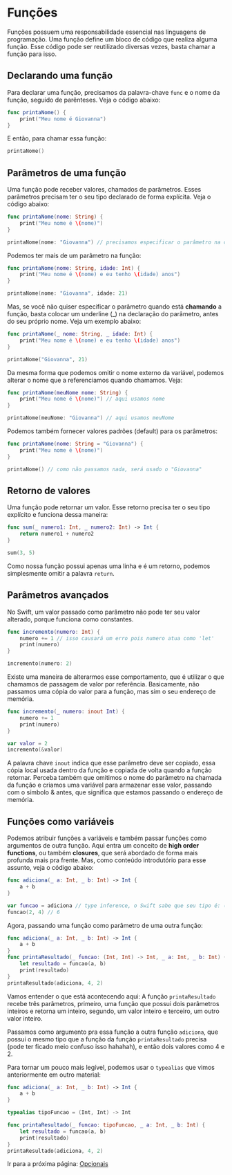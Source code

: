 # Funções

Funções possuem uma responsabilidade essencial nas linguagens de programação. Uma função define um bloco de código que realiza alguma função. Esse código pode ser reutilizado diversas vezes, basta chamar a função para isso.

## Declarando uma função

Para declarar uma função, precisamos da palavra-chave `func` e o nome da função, seguido de parênteses. Veja o código abaixo:

```swift
func printaNome() {
    print("Meu nome é Giovanna")
}
```

E então, para chamar essa função:

```swift
printaNome()
```

## Parâmetros de uma função

Uma função pode receber valores, chamados de parâmetros. Esses parâmetros precisam ter o seu tipo declarado de forma explícita. Veja o código abaixo:

```swift
func printaNome(nome: String) {
    print("Meu nome é \(nome)")
}

printaNome(nome: "Giovanna") // precisamos especificar o parâmetro na chamada também
```

Podemos ter mais de um parâmetro na função:

```swift
func printaNome(nome: String, idade: Int) {
    print("Meu nome é \(nome) e eu tenho \(idade) anos")
}

printaNome(nome: "Giovanna", idade: 21) 
```

Mas, se você não quiser especificar o parâmetro quando está **chamando** a função, basta colocar um underline (_) na declaração do parâmetro, antes do seu próprio nome. Veja um exemplo abaixo:

```swift
func printaNome(_ nome: String, _ idade: Int) {
    print("Meu nome é \(nome) e eu tenho \(idade) anos")
}

printaNome("Giovanna", 21) 
```

Da mesma forma que podemos omitir o nome externo da variável, podemos alterar o nome que a referenciamos quando chamamos. Veja:

```swift
func printaNome(meuNome nome: String) {
    print("Meu nome é \(nome)") // aqui usamos nome
}

printaNome(meuNome: "Giovanna") // aqui usamos meuNome 
```

Podemos também fornecer valores padrões (default) para os parâmetros:

```swift
func printaNome(nome: String = "Giovanna") {
    print("Meu nome é \(nome)")
}

printaNome() // como não passamos nada, será usado o "Giovanna"
```

## Retorno de valores

Uma função pode retornar um valor. Esse retorno precisa ter o seu tipo explícito e funciona dessa maneira:

```swift
func sum(_ numero1: Int, _ numero2: Int) -> Int {
    return numero1 + numero2
}

sum(3, 5)
```

Como nossa função possui apenas uma linha e é um retorno, podemos simplesmente omitir a palavra `return`.

## Parâmetros avançados

No Swift, um valor passado como parâmetro não pode ter seu valor alterado, porque funciona como constantes.

```swift
func incremento(numero: Int) {
    numero += 1 // isso causará um erro pois numero atua como 'let'
    print(numero)
}

incremento(numero: 2)
```

Existe uma maneira de alterarmos esse comportamento, que é utilizar o que chamamos de passagem de valor por referência. Basicamente, não passamos uma cópia do valor para a função, mas sim o seu endereço de memória.

```swift
func incremento(_ numero: inout Int) {
    numero += 1
    print(numero)
}

var valor = 2
incremento(&valor)
```

A palavra chave `inout` indica que esse parâmetro deve ser copiado, essa cópia local usada dentro da função e copiada de volta quando a função retornar. Perceba também que omitimos o nome do parâmetro na chamada da função e criamos uma variável para armazenar esse valor, passando com o símbolo & antes, que significa que estamos passando o endereço de memória.

## Funções como variáveis

Podemos atribuir funções a variáveis e também passar funções como argumentos de outra função. Aqui entra um conceito de **high order functions**, ou também **closures**, que será abordado de forma mais profunda mais pra frente. Mas, como conteúdo introdutório para esse assunto, veja o código abaixo:

```swift
func adiciona(_ a: Int, _ b: Int) -> Int {
    a + b
}

var funcao = adiciona // type inference, o Swift sabe que seu tipo é: (Int, Int) -> Int
funcao(2, 4) // 6
```

Agora, passando uma função como parâmetro de uma outra função:

```swift
func adiciona(_ a: Int, _ b: Int) -> Int {
    a + b
}
func printaResultado(_ funcao: (Int, Int) -> Int, _ a: Int, _ b: Int) {
    let resultado = funcao(a, b)
    print(resultado)
}
printaResultado(adiciona, 4, 2)
```

Vamos entender o que está acontecendo aqui: A função `printaResultado` recebe três parâmetros, primeiro, uma função que possui dois parâmetros inteiros e retorna um inteiro, segundo, um valor inteiro e terceiro, um outro valor inteiro.

Passamos como argumento pra essa função a outra função `adiciona`, que possui o mesmo tipo que a função da função `printaResultado` precisa (pode ter ficado meio confuso isso hahahah), e então dois valores como 4 e 2.

Para tornar um pouco mais legível, podemos usar o `typealias` que vimos anteriormente em outro material:

```swift
func adiciona(_ a: Int, _ b: Int) -> Int {
    a + b
}

typealias tipoFuncao = (Int, Int) -> Int

func printaResultado(_ funcao: tipoFuncao, _ a: Int, _ b: Int) {
    let resultado = funcao(a, b)
    print(resultado)
}
printaResultado(adiciona, 4, 2)
```

Ir para a próxima página: [Opcionais](07-opcionais.md)
